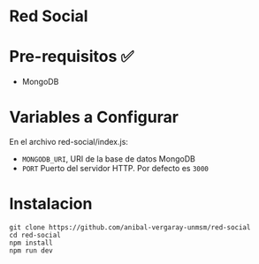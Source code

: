 # Red Social

# Pre-requisitos ✅
- MongoDB

# Variables a Configurar

En el archivo red-social/index.js:

- `MONGODB_URI`, URI de la base de datos MongoDB
- `PORT` Puerto del servidor HTTP. Por defecto es `3000`

# Instalacion

```
git clone https://github.com/anibal-vergaray-unmsm/red-social
cd red-social
npm install
npm run dev
```